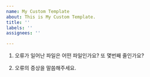 ```yaml
---
name: My Custom Template
about: This is My Custom Template.
title: ''
labels: ''
assignees: ''

---
```


1. 오류가 일어난 파일은 어떤 파일인가요? 또 몇번째 줄인가요?

2. 오류의 증상을 말씀해주세요.
